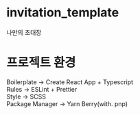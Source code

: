 # invitation_template
나만의 초대장

# 프로젝트 환경
Boilerplate -> Create React App + Typescript<br/>
Rules -> ESLint + Prettier<br/>
Style -> SCSS<br/>
Package Manager -> Yarn Berry(with. pnp)
